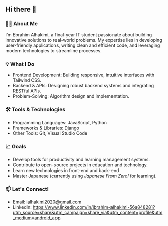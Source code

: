 ## Hi there 👋
### 👨‍💻 About Me  
I’m  Ebrahim Alhakimi, a final-year IT student passionate about building innovative solutions to real-world problems. My expertise lies in developing user-friendly applications, writing clean and efficient code, and leveraging modern technologies to streamline processes.

 ### 💡 What I Do  
- Frontend Development: Building responsive, intuitive interfaces with Tailwind CSS.  
- Backend & APIs: Designing robust backend systems and integrating RESTful APIs.  
- Problem-Solving: Algorithm design and implementation.

### 🛠️ Tools & Technologies  
- Programming Languages: JavaScript, Python  
- Frameworks & Libraries: Django
- Other Tools: Git, Visual Studio Code

### 📈 Goals  
- Develop tools for productivity and learning management systems.  
- Contribute to open-source projects in education and technology.
- Learn new technologies in front-end and back-end 
- Master Japanese (currently using *Japanese From Zero!* for learning).  

 ### 📫  Let's Connect!  
- Email: ialhakimi2020@gmail.com
- LinkedIn:  https://www.linkedin.com/in/ibrahim-alhakimi-56a848281?utm_source=share&utm_campaign=share_via&utm_content=profile&utm_medium=android_app
<!--
**Brhum1/Brhum1** is a ✨ _special_ ✨ repository because its `README.md` (this file) appears on your GitHub profile.

Here are some ideas to get you started:

- 🔭 I’m currently working on ...
- 🌱 I’m currently learning ...
- 👯 I’m looking to collaborate on ...
- 🤔 I’m looking for help with ...
- 💬 Ask me about ...
- 📫 How to reach me: ...
- 😄 Pronouns: ...
- ⚡ Fun fact: ...
-->
